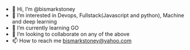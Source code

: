 - 👋 Hi, I’m @bismarkstoney
- 👀 I’m interested in Devops, Fullstack(Javascript and python), Machine and deep learning
- 🌱 I’m currently learning  GO
- 💞️ I’m looking to collaborate on any of the above 
- 📫 How to reach me bismarkstoney@yahoo.com

<!---
bismarkstoney/bismarkstoney is a ✨ special ✨ repository because its `README.md` (this file) appears on your GitHub profile.
You can click the Preview link to take a look at your changes.
--->
